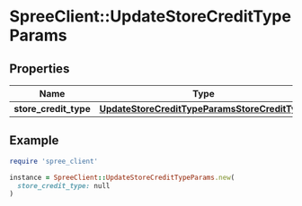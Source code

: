 # SpreeClient::UpdateStoreCreditTypeParams

## Properties

| Name | Type | Description | Notes |
| ---- | ---- | ----------- | ----- |
| **store_credit_type** | [**UpdateStoreCreditTypeParamsStoreCreditType**](UpdateStoreCreditTypeParamsStoreCreditType.md) |  |  |

## Example

```ruby
require 'spree_client'

instance = SpreeClient::UpdateStoreCreditTypeParams.new(
  store_credit_type: null
)
```

